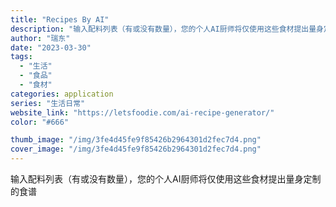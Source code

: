 ```yaml
---
title: "Recipes By AI"
description: "输入配料列表（有或没有数量），您的个人AI厨师将仅使用这些食材提出量身定制的食谱"
author: "瑞东"
date: "2023-03-30"
tags:
  - "生活"
  - "食品"
  - "食材"
categories: application
series: "生活日常"
website_link: "https://letsfoodie.com/ai-recipe-generator/"
color: "#666"

thumb_image: "/img/3fe4d45fe9f85426b2964301d2fec7d4.png"
cover_image: "/img/3fe4d45fe9f85426b2964301d2fec7d4.png"
---
```


输入配料列表（有或没有数量），您的个人AI厨师将仅使用这些食材提出量身定制的食谱